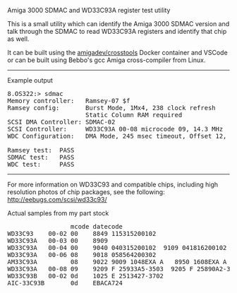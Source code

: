 Amiga 3000 SDMAC and WD33C93A register test utility

This is a small utility which can identify the Amiga 3000 SDMAC version
and talk through the SDMAC to read WD33C93A registers and identify that
chip as well.

It can be built using the [amigadev/crosstools](https://hub.docker.com/r/amigadev/crosstools) Docker container and VSCode or can be built using Bebbo's gcc Amiga cross-compiler from Linux.

-------------------------------------------------------

Example output

<PRE>
8.OS322:> sdmac
Memory controller:   Ramsey-07 $f
Ramsey config:       Burst Mode, 1Mx4, 238 clock refresh
                     Static Column RAM required
SCSI DMA Controller: SDMAC-02
SCSI Controller:     WD33C93A 00-08 microcode 09, 14.3 MHz
WDC Configuration:   DMA Mode, 245 msec timeout, Offset 12, Sync 4.772 MHz

Ramsey test:  PASS
SDMAC test:   PASS
WDC test:     PASS
</PRE>

-------------------------------------------------------

For more information on WD33C93 and compatible chips, including high resolution photos of chip packages, see the following:<BR>
<A HREF="http://eebugs.com/scsi/wd33c93/">
    http://eebugs.com/scsi/wd33c93/
</A>

Actual samples from my part stock
<PRE>
                 mcode datecode
WD33C93    00-02 00    8849 115315200102
WD33C93A   00-03 00    8909
WD33C93A   00-04 00    9040 040315200102  9109 041816200102
WD33C93A   00-06 08    9018 058564200302
AM33C93A         08    9022 9009 1048EXA A   8950 1608EXA A
WD33C93A   00-08 09    9209 F 25933A5-3503  9205 F 25890A2-3503
WD33C93B   00-02 0d    1025 E 2513427-3702
AIC-33C93B       0d    EBACA724
</PRE>
